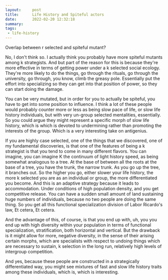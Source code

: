 ```yaml
---
layout:     post
title:      Life History and Spiteful actors
date:       2022-02-20 12:32:18
summary:    
tags:
 - life-history
---
```


Overlap between r selected and spiteful mutant? 

No, I don't think so. I actually think you probably have more spiteful mutants among k strategists. And but part of the reason for this is because they're more effective in terms of getting power under a k selected social ecology. They're more likely to do the things, go through the rituals, go through the university, go through, you know, climb the greasy pole. Essentially put the effort into specializing so they can get into that position of power, so they can start doing the damage.

You can be very mutated, but in order for you to actually be spiteful, you have to get into some position to influence. I think a lot of these people would probably counter more or less as being slow pace of life, or slow life history individuals, but with very un-group selected mentalities, essentially. So you could argue they might represent a specific morph of slow life history, which is which is devoted to undermining rather than promoting the interests of the group. Which is a very interesting take on antigenius.

If you are highly case selected, one of the things that we discovered, one of my fundamental discoveries, is that one of the features of being a k strategist is that you tend to come in many different flavors. You can imagine, you can imagine K the continuum of light history speed, as being somewhat analogous to a tree. At the base of between all the roots at the base of a tree, you have the trunk, the narrow trunk. As you go up the tree, it branches out. So the higher you go, either slower your life history, the more k selected you are as an individual or group, the more differentiated you become. And this is an adaptive strategy because it leads to accommodation. Under conditions of high population density, and you get competitive release. You can have a sudden small amount of land sustaining huge numbers of individuals, because no two people are doing the same thing. So you get all this functional specialization division of Labor Ricardo's law, Et cetera, Et cetera.

And the advantage of this, of course, is that you end up with, uh, you you end up with high diversity within your population in terms of functional specialization, stratification, both horizontal and vertical. But the drawback is it might allow for more, negative diversity, in the sense of their arising certain morphs, which are specialists with respect to undoing things which are necessary to sustain, k selection in the long run, relatively high levels of intergroup competition.

And yes, because these people are constructed in a strategically differentiated way, you might see mixtures of fast and slow life history traits among these individuals, which is, which is interesting.